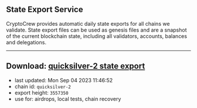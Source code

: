 ## State Export Service
CryptoCrew provides automatic daily state exports for all chains we validate. State export files can be used as genesis files and are a snapshot of the current blockchain state, including all validators, accounts, balances and delegations.

---
**Download: [quicksilver-2 state export](https://dl.ccvalidators.com/SERVICE/quicksilver/quicksilver-2_export_3557350.json)**
---

- last updated: Mon Sep 04 2023 11:46:52
- chain id: `quicksilver-2`
- export height: `3557350`
- use for: airdrops, local tests, chain recovery
